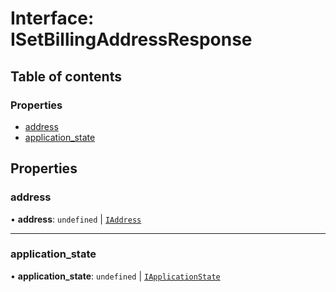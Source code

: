 # Interface: ISetBillingAddressResponse

## Table of contents

### Properties

- [address](ISetBillingAddressResponse.md#address)
- [application\_state](ISetBillingAddressResponse.md#application_state)

## Properties

### address

• **address**: `undefined` \| [`IAddress`](IAddress.md)

___

### application\_state

• **application\_state**: `undefined` \| [`IApplicationState`](IApplicationState.md)
